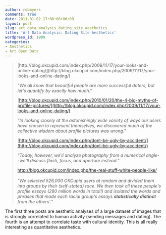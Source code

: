```yaml
---
author: robmyers
comments: true
date: 2011-01-02 17:08:08+00:00
layout: post
slug: art_data_analysis_dating_site_aesthetics
title: 'Art Data Analysis: Dating Site Aesthetics'
wordpress_id: 1909
categories:
- Aesthetics
- Art Open Data
---
```


<blockquote>[http://blog.okcupid.com/index.php/2009/11/17/your-looks-and-online-dating/](http://blog.okcupid.com/index.php/2009/11/17/your-looks-and-online-dating/)  
  
_"We all know that
beautiful people are more successful daters, but let's quantify by exactly
how much."_  
  
[http://blog.okcupid.com/index.php/2010/01/20/the-4-big-myths-of-profile-pictures/](http://blog.okcupid.com/index.php/2009/11/17/your-looks-and-online-dating/)  
  
_"In looking closely at the astonishingly wide variety of ways our users
have chosen to represent themselves, we discovered much of the collective
wisdom about profile pictures was wrong."_  
  
[http://blog.okcupid.com/index.php/dont-be-ugly-by-accident/](http://blog.okcupid.com/index.php/dont-be-ugly-by-accident/)  
  
_"Today, however, we'll analyze photography from a numerical angle--we'll discuss flash, focus, and aperture instead."_  
  
[http://blog.okcupid.com/index.php/the-real-stuff-white-people-like/  
](http://blog.okcupid.com/index.php/the-real-stuff-white-people-like/)  
_"We selected 526,000 OKCupid users at random and divided them into groups by their (self-stated)
race. We then took all these people's profile essays (280 million words
in total!) and isolated the words and phrases that made each racial
group's essays **statistically distinct** from the others'."_  
</blockquote>

  
The first three posts are aesthetic analyses of a large dataset of images that is strongly correlated to human activity (sending messages and dating). The fourth is an attempt to correlate taste with cultural identity. This is all really interesting as quantitative aesthetics.   


